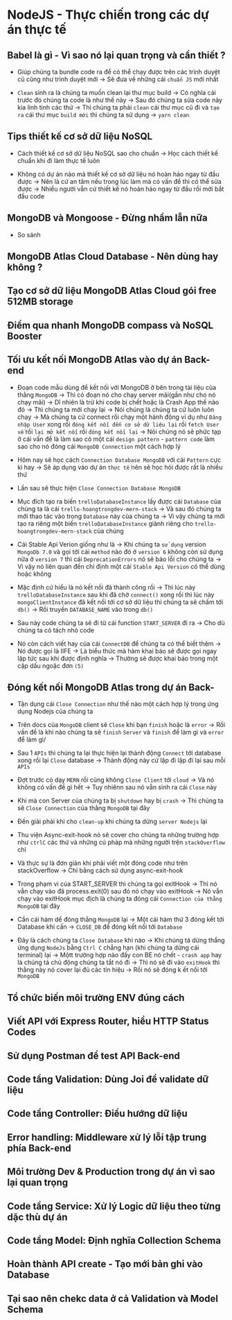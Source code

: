 # NodeJS - Thực chiến trong các dự án thực tế

## Babel là gì - Vì sao nó lại quan trọng và cần thiết ?

- Giúp chúng ta bundle code ra để có thể chạy được trên các trình duyệt cũ cũng như trình duyệt mới -> Sẽ đưa về những cái `chuẩn JS` mới nhất

- `Clean` sinh ra là chúng ta muốn clean lại thư mục build -> Có nghĩa cái trước đó chúng ta code là như thế này -> Sau đó chúng ta sửa code này kia linh tinh các thứ -> Thì chúng ta phải `clean` cái thư mục cũ đi và `tạo ra` cái thư mục `build mới` thì chúng ta sử dụng -> `yarn clean`

## Tips thiết kế cơ sở dữ liệu NoSQL

- Cách thiết kế cơ sở dữ liệu NoSQL sao cho chuẩn -> Học cách thiết kế chuẩn khi đi làm thực tế luôn

- Không có dự án nào mà thiết kế cơ sở dữ liệu nó hoàn hảo ngay từ đầu được -> Nên là cứ an tâm nếu trong lúc làm mà có vấn đề thì có thể sửa được -> Nhiều người vẫn cứ thiết kế nó hoàn hảo ngay từ đầu rồi mới bắt đầu code

## MongoDB và Mongoose - Đừng nhầm lẫn nữa

- So sánh

## MongoDB Atlas Cloud Database - Nên dùng hay không ?

## Tạo cơ sở dữ liệu MongoDB Atlas Cloud gói free 512MB storage

## Điểm qua nhanh MongoDB compass và NoSQL Booster

## Tối ưu kết nối MongoDB Atlas vào dự án Back-end

- Đoạn code mẫu dùng để kết nối với MongoDB ở bên trong tài liệu của thằng `MongoDB` -> Thì có đoạn nó cho chạy server mãi(gần như cho nó chạy mãi) -> Dĩ nhiên là trừ khi code bị chết hoặc là Crash App thế nào đó -> Thì chúng ta mới chạy lại -> Nói chúng là chúng ta cứ luôn luôn chạy -> Mà chúng ta cứ connect rồi chạy một hành động ví dụ như `Đăng nhập User` xong rồi `đóng kết nối đến cơ sở dữ liệu lại` rồi `fetch User về` rồi `lại mở kết nối` rồi `đóng kết nối lại` -> Nói chúng nó sẽ phức tạp ở cái vấn đề là làm sao có một cái `design pattern` - `pattern code` làm sao cho nó đóng cái `MongoDB Connection` một cách hợp lý

- Hôm nay sẽ học cách `Connection Database MongoDB` với cái `Pattern` cực kì hay -> Sẽ áp dụng vào dự án `thực tế` nên sẽ học hỏi được rất là nhiều thứ

- Lần sau sẽ thực hiện `Close Connection Database MongoDB`

- Mục đích tạo ra biến `trelloDatabaseInstance` lấy được cái `Database` của chúng ta là cái `trello-hoangtrongdev-mern-stack` -> Và sau đó chúng ta mới thao tác vào trong `Database` này của chúng ta -> Vì vậy chúng ta mới tạo ra riêng một biến `trelloDatabaseInstance` giành riêng cho `trello-hoangtrongdev-mern-stack` của chúng

- Cái Stable Api Verion giống như là -> Khi chúng ta `sử dụng` version `MongoDb 7.0` và gọi tới cái `method` nào đó ở `version 6` không còn sử dụng nữa ở `version 7` thì cái `DeprecationErrors` nó sẽ báo lỗi cho chúng ta -> Vì vậy nó liên quan đến chỉ định một cái `Stable Api Version` có thể dùng hoặc không

- Mặc định cứ hiểu là nó kết nối đã thành công rồi -> Thì lúc này `trelloDatabaseInstance` sau khi đã chờ `connect()` xong rồi thì lúc này `mongoClientInstance` đã kết nối tới cơ sở dữ liệu thì chúng ta sẽ chấm tới `db()` -> Rồi truyền `DATABASE_NAME` vào trong `db()`

- Sau này code chúng ta sẽ đi từ cái function `START_SERVER` đi ra -> Cho dù chúng ta có tách nhỏ code

- Nó còn cách viết hay của cái `ConnectDB` để chúng ta có thể biết thêm -> Nó được gọi là IIFE -> Là biểu thức mà hàm khai báo sẽ được gọi ngay lập tức sau khi được định nghĩa -> Thường sẽ được khai báo trong một cặp dấu ngoặc đơn `(5)`

## Đóng kết nối MongoDB Atlas trong dự án Back-

- Tận dụng cái `Close Connection` như thế nào một cách hợp lý trong ứng dụng Nodejs của chúng ta

- Trên docs của `MongoDB` client sẽ `Close` khi bạn `finish` hoặc là `error` -> Rồi vấn đề là khi nào chúng ta sẽ `finish` `Server` và `finish` để làm gì và `error` để làm gì/

- Sau 1 `APIs` thì chúng ta lại thực hiện lại thành động `Connect` tới database xong rồi lại `Close` database -> Thành động này cứ lặp đi lặp đi lại sau mỗi `APIs`

- Đợt trước có dạy `MERN` rồi cũng không `Close Client` tới `cloud` -> Và nó không có vấn đề gì hết -> Tuy nhiênn sau nó vẫn sinh ra cái `Close` này

- Khi mà con Server của chúng ta bị `shutdown` hay bị `crash` -> Thì chúng ta sẽ `Close Connection` của thằng `MongoDB` tại đây

- Đến giải phải khi cho `clean-up` khi chúng ta dừng `server Nodejs` lại

- Thu viện Async-exit-hook nó sẽ cover cho chúng ta những trường hợp như `ctrlC` các thứ và những cú pháp mà những người trện `stackOverflow` chỉ

- Và thực sự là đơn giản khi phải viết một đóng code như trên stackOverflow -> Chỉ bằng cách sử dụng async-exit-hook

- Trong phạm vi của START_SERVER thì chúng ta gọi exitHook -> Thì nó vẫn chạy vào đâ process.exit(0) sau đó nó chạy vào exitHook -> Nó vẫn chạy vào exitHook mục địch là chúng ta đóng cái `Connection của thằng MongoDB` tại đây

- Cần cái hàm dể đóng thằng `MongoDB` lại -> Một cái hàm thứ 3 đóng kết tới Database khi cấn -> `CLOSE_DB` để đóng kết nối tới `Database`

- Đây là cách chúng ta `Close Database` khi nào -> Khi chúng tá dừng thẩng ứng dụng `NodeJs` bằng `Ctrl C` chẳng hạn (khi chúng ta dừng cái terminal) lại -> Mộtt trường hợp nào đấy con BE nó chết - `crash app` hay là chúng tá chủ động chúng ta tắt nó đi -> Thì nó sẽ đi vào `exitHook` thì thằng này nó cover lại đủ các tín hiệu -> Rồi nó sẽ đóng k ết nối tới `MongoDB`

## Tổ chức biến môi trường ENV đúng cách

## Viết API với Express Router, hiểu HTTP Status Codes

## Sử dụng Postman để test API Back-end

## Code tầng Validation: Dùng Joi để validate dữ liệu

## Code tầng Controller: Điều hướng dữ liệu

## Error handling: Middleware xử lý lỗi tập trung phía Back-end

## Môi trường Dev & Production trong dự án vì sao lại quan trọng

## Code tầng Service: Xử lý Logic dữ liệu theo từng dặc thù dự án

## Code tầng Model: Định nghĩa Collection Schema

## Hoàn thành API create - Tạo mới bản ghi vào Database

## Tại sao nên chekc data ở cả Validation và Model Schema
